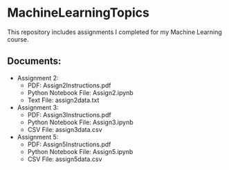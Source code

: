 # MachineLearningTopics
This repository includes assignments I completed for my Machine Learning course.
<br>
## Documents:
* Assignment 2:
   - PDF: Assign2Instructions.pdf 
   - Python Notebook File: Assign2.ipynb
   - Text File: assign2data.txt
* Assignment 3: 
   - PDF: Assign3Instructions.pdf
   - Python Notebook File: Assign3.ipynb
   - CSV File: assign3data.csv
* Assignment 5:
   - PDF: Assign5Instructions.pdf
   - Python Notebook File: Assign5.ipynb
   - CSV File: assign5data.csv
